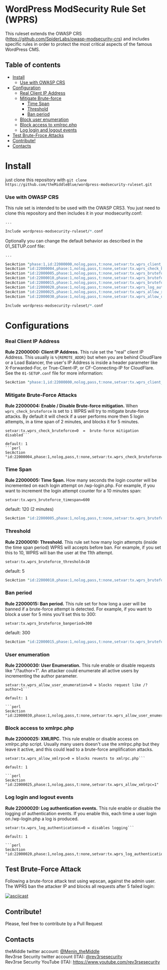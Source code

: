 # WordPress ModSecurity Rule Set (WPRS)
This ruleset extends the OWASP CRS (https://github.com/SpiderLabs/owasp-modsecurity-crs) and includes specific rules in order to protect the most critical aspects of the famous WordPress CMS.

## Table of contents
- [Install](https://github.com/theMiddleBlue/wordpress-modsecurity-ruleset#install)
  - [Use with OWASP CRS](https://github.com/theMiddleBlue/wordpress-modsecurity-ruleset#use-with-owasp-crs)
- [Configuration](https://github.com/theMiddleBlue/wordpress-modsecurity-ruleset#configurations)
  - [Real Client IP Address](https://github.com/theMiddleBlue/wordpress-modsecurity-ruleset#real-client-ip-address)
  - [Mitigate Brute-force](https://github.com/theMiddleBlue/wordpress-modsecurity-ruleset#mitigate-brute-force-attacks)
    - [Time Span](https://github.com/theMiddleBlue/wordpress-modsecurity-ruleset#time-span)
    - [Threshold](https://github.com/theMiddleBlue/wordpress-modsecurity-ruleset#threshold)
    - [Ban period](https://github.com/theMiddleBlue/wordpress-modsecurity-ruleset#ban-period)
  - [Block user enumeration](https://github.com/theMiddleBlue/wordpress-modsecurity-ruleset#user-enumeration)
  - [Block access to xmlrpc.php](https://github.com/theMiddleBlue/wordpress-modsecurity-ruleset#block-access-to-xmlrpcphp)
  - [Log login and logout events](https://github.com/theMiddleBlue/wordpress-modsecurity-ruleset#log-login-and-logout-events)
- [Test Brute-Froce Attacks](https://github.com/theMiddleBlue/wordpress-modsecurity-ruleset#test-brute-force-attack)
- [Contribute!](https://github.com/theMiddleBlue/wordpress-modsecurity-ruleset#contribute)
- [Contacts](https://github.com/theMiddleBlue/wordpress-modsecurity-ruleset#contacts)

# Install
just clone this repository with `git clone https://github.com/theMiddleBlue/wordpress-modsecurity-ruleset.git`

### Use with OWASP CRS
This rule set is intended to be used with the OWASP CRS3. You just need to clone this repository and then includes it in your modsecurity.conf:

```perl
...

Include wordpress-modsecurity-ruleset/*.conf
```

Optionally you can change the default behavior as described in the 01_SETUP.conf file:

```perl
...

SecAction "phase:1,id:22000000,nolog,pass,t:none,setvar:tx.wprs_client_ip=%{REMOTE_ADDR}"
SecAction "id:22000004,phase:1,nolog,pass,t:none,setvar:tx.wprs_check_bruteforce=1"
SecAction "id:22000005,phase:1,nolog,pass,t:none,setvar:tx.wprs_bruteforce_timespan=120"
SecAction "id:22000010,phase:1,nolog,pass,t:none,setvar:tx.wprs_bruteforce_threshold=5"
SecAction "id:22000015,phase:1,nolog,pass,t:none,setvar:tx.wprs_bruteforce_banperiod=300"
SecAction "id:22000020,phase:1,nolog,pass,t:none,setvar:tx.wprs_log_authentications=1"
SecAction "id:22000025,phase:1,nolog,pass,t:none,setvar:tx.wprs_allow_xmlrpc=0"
SecAction "id:22000030,phase:1,nolog,pass,t:none,setvar:tx.wprs_allow_user_enumeration=0"

Include wordpress-modsecurity-ruleset/*.conf
```

# Configurations

### Real Client IP Address
**Rule 22000000: Client IP Address.** This rule set the "real" client IP Address.
This usually is `%{REMOTE_ADDR}` but when you are behind CloudFlare or a Load Balancer,
the user's IP Address is inside a header parameter like X-Forwarded-For, or True-Client-IP,
or CF-Connecting-IP for CloudFlare. See the `01-SETUP.conf` file for more information:

```perl
SecAction "phase:1,id:22000000,nolog,pass,t:none,setvar:tx.wprs_client_ip=%{REMOTE_ADDR}"
```

### Mitigate Brute-Force Attacks
**Rule 22000004: Enable / Disable Brute-force mitigation.**
When `wprs_check_bruteforce` is set to `1` WPRS will try to mitigate brute-force attacks.
By default it will check if a user performs more then 5 login attempts, in a time span of 2 minutes,
and blocks it for 5 minutes.

```setvar:tx.wprs_check_bruteforce=1  =  brute-force mitigation enabled
setvar:tx.wprs_check_bruteforce=0  =  brute-force mitigation disabled```

default: 1
```perl
SecAction "id:22000004,phase:1,nolog,pass,t:none,setvar:tx.wprs_check_bruteforce=1"
```

### Time Span
**Rule 22000005: Time Span.**
How many seconds the login counter will be incremented
on each login attempt on /wp-login.php. For example, if you
want to increment the login attempt counter for a 10 minutes span:

```setvar:tx.wprs_bruteforce_timespan=600```

default: 120 (2 minutes)

```perl
SecAction "id:22000005,phase:1,nolog,pass,t:none,setvar:tx.wprs_bruteforce_timespan=120"
```

### Threshold
**Rule 22000010: Threshold.**
This rule set how many login attempts (inside the time span period) WPRS will accepts before ban.
For example, if you set this to 10, WPRS will ban the user at the 11th attempt.

```setvar:tx.wprs_bruteforce_threshold=10```

default: 5

```perl
SecAction "id:22000010,phase:1,nolog,pass,t:none,setvar:tx.wprs_bruteforce_threshold=5"
```

### Ban period
**Rule 22000015: Ban period.**
This rule set for how long a user will be banned if a brute-force attempt is detected.
For example, if you want to block a user for 5 mins you'll set this to 300:

```setvar:tx.wprs_bruteforce_banperiod=300```

default: 300

```perl
SecAction "id:22000015,phase:1,nolog,pass,t:none,setvar:tx.wprs_bruteforce_banperiod=300"
```

### User enumeration
**Rule 22000030: User Enumeration.**
This rule enable or disable requests like "/?author=1".
An attacker could enumerate all active users by incrementing
the author parameter.

```setvar:tx.wprs_allow_user_enumeration=1 = allows request like /?author=1
setvar:tx.wprs_allow_user_enumeration=0 = blocks request like /?author=1```

default: 1

```perl
SecAction "id:22000030,phase:1,nolog,pass,t:none,setvar:tx.wprs_allow_user_enumeration=1"
```

### Block access to xmlrpc.php
**Rule 22000025: XMLRPC.**
This rule enable or disable access on xmlrpc.php script.
Usually many users doesn't use the xmlrpc.php but they leave it
active, and this could lead to a brute-force amplification attacks.

```setvar:tx.wprs_allow_xmlrpc=1 = allows reuests to xmlrpc.php
setvar:tx.wprs_allow_xmlrpc=0 = blocks reuests to xmlrpc.php```

default: 1

```perl
SecAction "id:22000025,phase:1,nolog,pass,t:none,setvar:tx.wprs_allow_xmlrpc=1"
```

### Log login and logout events
**Rule 22000020: Log authentication events.**
This rule enable or disable the logging of authentication events.
If you enable this, each time a user login on /wp-login.php a log is produced.

```setvar:tx.wprs_log_authentications=1 = enables logging
setvar:tx.wprs_log_authentications=0 = disables logging```

default: 1

```perl
SecAction "id:22000020,phase:1,nolog,pass,t:none,setvar:tx.wprs_log_authentications=1"
```

## Test Brute-Force Attack
Following a brute-force attack test using wpscan, against the admin user.
The WPRS ban the attacker IP and blocks all requests after 5 failed login:

[![asciicast](https://asciinema.org/a/192223.png)](https://asciinema.org/a/192223)


## Contribute!
Please, feel free to contribute by a Pull Request


## Contacts
theMiddle twitter account: [@Menin_theMiddle](https://twitter.com/Menin_TheMiddle)<br>
Rev3rse Security twitter account (ITA): [@rev3rsesecurity](https://twitter.com/rev3rsesecurity)<br>
Rev3rse Security YouTube (ITA): https://www.youtube.com/rev3rsesecurity
